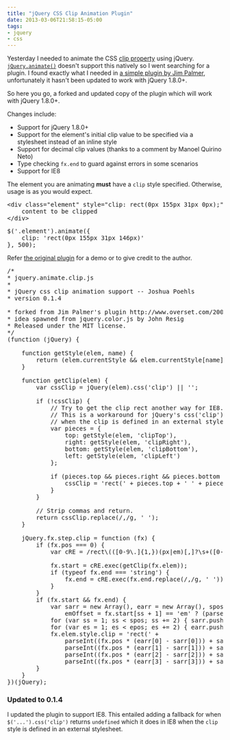 ```yaml
---
title: "jQuery CSS Clip Animation Plugin"
date: 2013-03-06T21:58:15-05:00
tags:
- jquery
- css
---
```


Yesterday I needed to animate the CSS [clip property](https://developer.mozilla.org/en-US/docs/CSS/clip) using jQuery.
[`jQuery.animate()`](http://api.jquery.com/animate/) doesn't support this natively so I went searching for a plugin.
I found exactly what I needed in [a simple plugin by Jim Palmer][1], unfortunately it hasn't been updated to work with jQuery 1.8.0+.

So here you go, a forked and updated copy of the plugin which will work with jQuery 1.8.0+.

Changes include:

* Support for jQuery 1.8.0+
* Support for the element's initial clip value to be specified via a stylesheet instead of an inline style
* Support for decimal clip values (thanks to a comment by Manoel Quirino Neto)
* Type checking `fx.end` to guard against errors in some scenarios
* Support for IE8

The element you are animating **must** have a `clip` style specified. Otherwise, usage is as you would expect.

<pre data-language="html">
&lt;div class="element" style="clip: rect(0px 155px 31px 0px);"&gt;
    content to be clipped
&lt;/div&gt;
</pre>

<pre data-language="javascript">
$('.element').animate({
    clip: 'rect(0px 155px 31px 146px)'
}, 500);
</pre>

Refer [the original plugin][1] for a demo or to give credit to the author.

<pre data-language="javascript">
/*
* jquery.animate.clip.js
*
* jQuery css clip animation support -- Joshua Poehls
* version 0.1.4

* forked from Jim Palmer&#39;s plugin http://www.overset.com/2008/08/07/jquery-css-clip-animation-plugin/
* idea spawned from jquery.color.js by John Resig
* Released under the MIT license.
*/
(function (jQuery) {

    function getStyle(elem, name) {
        return (elem.currentStyle &amp;&amp; elem.currentStyle[name]) || elem.style[name];
    }

    function getClip(elem) {
        var cssClip = jQuery(elem).css(&#39;clip&#39;) || &#39;&#39;;

        if (!cssClip) {
            // Try to get the clip rect another way for IE8.
            // This is a workaround for jQuery&#39;s css(&#39;clip&#39;) returning undefined
            // when the clip is defined in an external stylesheet in IE8. -JPOEHLS
            var pieces = {
                top: getStyle(elem, &#39;clipTop&#39;),
                right: getStyle(elem, &#39;clipRight&#39;),
                bottom: getStyle(elem, &#39;clipBottom&#39;),
                left: getStyle(elem, &#39;clipLeft&#39;)
            };

            if (pieces.top &amp;&amp; pieces.right &amp;&amp; pieces.bottom &amp;&amp; pieces.left) {
                cssClip = &#39;rect(&#39; + pieces.top + &#39; &#39; + pieces.right + &#39; &#39; + pieces.bottom + &#39; &#39; + pieces.left + &#39;)&#39;;
            }
        }

        // Strip commas and return.
        return cssClip.replace(/,/g, &#39; &#39;);
    }

    jQuery.fx.step.clip = function (fx) {
        if (fx.pos === 0) {
            var cRE = /rect\(([0-9\.]{1,})(px|em)[,]?\s+([0-9\.]{1,})(px|em)[,]?\s+([0-9\.]{1,})(px|em)[,]?\s+([0-9\.]{1,})(px|em)\)/;

            fx.start = cRE.exec(getClip(fx.elem));
            if (typeof fx.end === &#39;string&#39;) {
                fx.end = cRE.exec(fx.end.replace(/,/g, &#39; &#39;));
            }
        }
        if (fx.start &amp;&amp; fx.end) {
            var sarr = new Array(), earr = new Array(), spos = fx.start.length, epos = fx.end.length,
                emOffset = fx.start[ss + 1] == &#39;em&#39; ? (parseInt($(fx.elem).css(&#39;fontSize&#39;)) * 1.333 * parseInt(fx.start[ss])) : 1;
            for (var ss = 1; ss &lt; spos; ss += 2) { sarr.push(parseInt(emOffset * fx.start[ss])); }
            for (var es = 1; es &lt; epos; es += 2) { earr.push(parseInt(emOffset * fx.end[es])); }
            fx.elem.style.clip = &#39;rect(&#39; +
                parseInt((fx.pos * (earr[0] - sarr[0])) + sarr[0]) + &#39;px &#39; +
                parseInt((fx.pos * (earr[1] - sarr[1])) + sarr[1]) + &#39;px &#39; +
                parseInt((fx.pos * (earr[2] - sarr[2])) + sarr[2]) + &#39;px &#39; +
                parseInt((fx.pos * (earr[3] - sarr[3])) + sarr[3]) + &#39;px)&#39;;
        }
    }
})(jQuery);
</pre>

### Updated to 0.1.4

I updated the plugin to support IE8. This entailed adding a fallback for when `$('...').css('clip')` returns `undefined` which it does in IE8 when the `clip` style is defined in an external stylesheet.

[1]: http://www.overset.com/2008/08/07/jquery-css-clip-animation-plugin/
